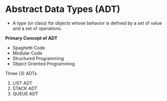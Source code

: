# Abstract Data Types (ADT)
- A type (or class) for objects whose behavior is defined by a set of value and a set of operations.

**Primary Concept of ADT** 
- Spaghetti Code  
- Modular Code  
- Structured Programming  
- Object Oriented Programming

Three (3) ADTs
1. LIST ADT
2. STACK ADT
3. QUEUE ADT